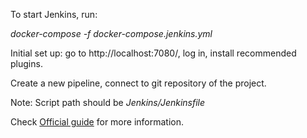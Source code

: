 To start Jenkins, run:

*docker-compose -f docker-compose.jenkins.yml*

Initial set up: go to http://localhost:7080/, log in, install recommended plugins.

Create a new pipeline, connect to git repository of the project.

Note: Script path should be *Jenkins/Jenkinsfile*

Check [Official guide](https://www.jenkins.io/doc/book/installing/docker/) for more information.